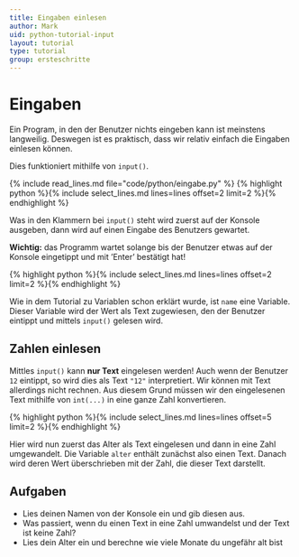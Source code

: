 ```yaml
---
title: Eingaben einlesen
author: Mark  
uid: python-tutorial-input
layout: tutorial
type: tutorial
group: ersteschritte
---
```


# Eingaben

Ein Program, in den der Benutzer nichts eingeben kann ist meinstens langweilig. Deswegen ist es praktisch, dass wir relativ einfach die Eingaben einlesen können.

Dies funktioniert mithilfe von `input()`.

{% include read_lines.md file="code/python/eingabe.py" %}
{% highlight python %}{% include select_lines.md lines=lines offset=2 limit=2 %}{% endhighlight %}

Was in den Klammern bei `input()` steht wird zuerst auf der Konsole ausgeben, dann wird auf einen Eingabe des Benutzers gewartet.

**Wichtig:** das Programm wartet solange bis der Benutzer etwas auf der Konsole eingetippt und mit ’Enter’ bestätigt hat!

{% highlight python %}{% include select_lines.md lines=lines offset=2 limit=2 %}{% endhighlight %}

Wie in dem Tutorial zu Variablen schon erklärt wurde, ist `name` eine Variable.
Dieser Variable wird der Wert als Text zugewiesen, den der Benutzer eintippt und
mittels `input()` gelesen wird.

## Zahlen einlesen

Mittles `input()` kann **nur Text** eingelesen werden! Auch wenn der Benutzer `12` 
eintippt, so wird dies als Text `"12"` interpretiert. Wir können mit Text
allerdings nicht rechnen. Aus diesem Grund müssen wir den eingelesenen
Text mithilfe von `int(...)` in eine ganze Zahl konvertieren.

{% highlight python %}{% include select_lines.md lines=lines offset=5 limit=2 %}{% endhighlight %}

Hier wird nun zuerst das Alter als Text eingelesen und dann in eine Zahl
umgewandelt. Die Variable `alter` enthält zunächst also einen Text. Danach
wird deren Wert überschrieben mit der Zahl, die dieser Text darstellt.

## Aufgaben

- Lies deinen Namen von der Konsole ein und gib diesen aus.
- Was passiert, wenn du einen Text in eine Zahl umwandelst und der Text ist keine Zahl?
- Lies dein Alter ein und berechne wie viele Monate du ungefähr alt bist